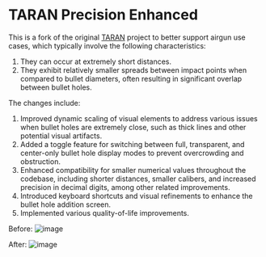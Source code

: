 # TARAN Precision Enhanced
This is a fork of the original [TARAN](https://guns.ptosis.ch/taran-en) project to better support airgun use cases, which typically involve the following characteristics:
1. They can occur at extremely short distances.
2. They exhibit relatively smaller spreads between impact points when compared to bullet diameters, often resulting in significant overlap between bullet holes.

The changes include:
1. Improved dynamic scaling of visual elements to address various issues when bullet holes are extremely close, such as thick lines and other potential visual artifacts.
2. Added a toggle feature for switching between full, transparent, and center-only bullet hole display modes to prevent overcrowding and obstruction.
3. Enhanced compatibility for smaller numerical values throughout the codebase, including shorter distances, smaller calibers, and increased precision in decimal digits, among other related improvements.
4. Introduced keyboard shortcuts and visual refinements to enhance the bullet hole addition screen.
5. Implemented various quality-of-life improvements.

Before:
![image](https://github.com/Xiaoxun92/TARAN/assets/32814679/f73294ce-4824-4d0d-8ac6-067cd2798416)

After:
![image](https://github.com/Xiaoxun92/TARAN/assets/32814679/1cbd2182-5cce-4426-8937-48fad20d5427)
